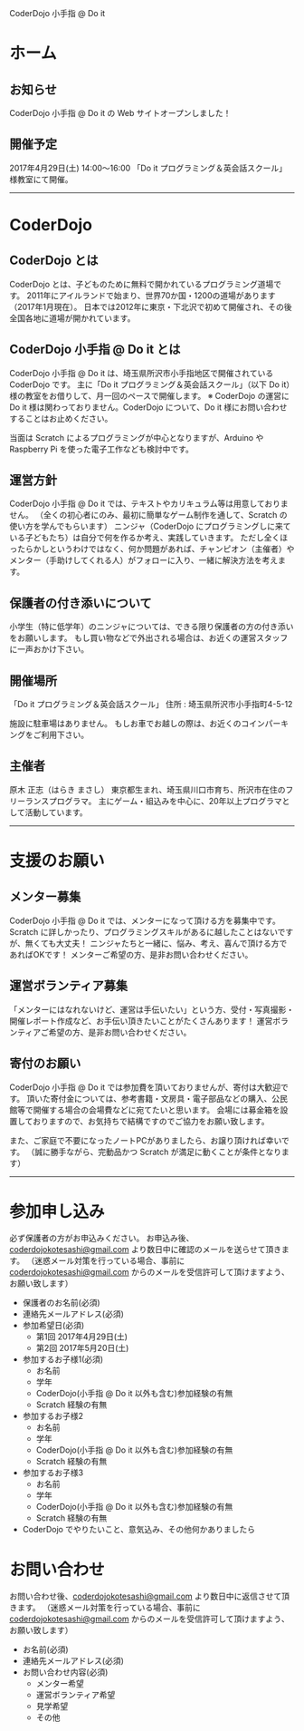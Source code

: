 CoderDojo 小手指 @ Do it
# ホーム
## お知らせ
CoderDojo 小手指 @ Do it の Web サイトオープンしました！

## 開催予定
2017年4月29日(土) 14:00〜16:00
「Do it プログラミング＆英会話スクール」様教室にて開催。

---
# CoderDojo
## CoderDojo とは
CoderDojo とは、子どものために無料で開かれているプログラミング道場です。
2011年にアイルランドで始まり、世界70か国・1200の道場があります（2017年1月現在）。
日本では2012年に東京・下北沢で初めて開催され、その後全国各地に道場が開かれています。

## CoderDojo 小手指 @ Do it とは
CoderDojo 小手指 @ Do it は、埼玉県所沢市小手指地区で開催されている CoderDojo です。
主に「Do it プログラミング＆英会話スクール」（以下 Do it）様の教室をお借りして、月一回のペースで開催します。
※ CoderDojo の運営に Do it 様は関わっておりません。CoderDojo について、Do it 様にお問い合わせすることはお止めください。

当面は Scratch によるプログラミングが中心となりますが、Arduino や Raspberry Pi を使った電子工作なども検討中です。

## 運営方針
CoderDojo 小手指 @ Do it では、テキストやカリキュラム等は用意しておりません。
（全くの初心者にのみ、最初に簡単なゲーム制作を通して、Scratch の使い方を学んでもらいます）
ニンジャ（CoderDojo にプログラミングしに来ている子どもたち）は自分で何を作るか考え、実践していきます。
ただし全くほったらかしというわけではなく、何か問題があれば、チャンピオン（主催者）やメンター（手助けしてくれる人）がフォローに入り、一緒に解決方法を考えます。

## 保護者の付き添いについて
小学生（特に低学年）のニンジャについては、できる限り保護者の方の付き添いをお願いします。
もし買い物などで外出される場合は、お近くの運営スタッフに一声おかけ下さい。

## 開催場所
「Do it プログラミング＆英会話スクール」
住所 : 埼玉県所沢市小手指町4-5-12

施設に駐車場はありません。
もしお車でお越しの際は、お近くのコインパーキングをご利用下さい。

## 主催者
原木 正志（はらき まさし）
東京都生まれ、埼玉県川口市育ち、所沢市在住のフリーランスプログラマ。
主にゲーム・組込みを中心に、20年以上プログラマとして活動しています。
    
---
# 支援のお願い
## メンター募集
CoderDojo 小手指 @ Do it では、メンターになって頂ける方を募集中です。
Scratch に詳しかったり、プログラミングスキルがあるに越したことはないですが、無くても大丈夫！
ニンジャたちと一緒に、悩み、考え、喜んで頂ける方であればOKです！
メンターご希望の方、是非お問い合わせください。

## 運営ボランティア募集
「メンターにはなれないけど、運営は手伝いたい」という方、受付・写真撮影・開催レポート作成など、お手伝い頂きたいことがたくさんあります！
運営ボランティアご希望の方、是非お問い合わせください。

## 寄付のお願い
CoderDojo 小手指 @ Do it では参加費を頂いておりませんが、寄付は大歓迎です。
頂いた寄付金については、参考書籍・文房具・電子部品などの購入、公民館等で開催する場合の会場費などに宛てたいと思います。
会場には募金箱を設置しておりますので、お気持ちで結構ですのでご協力をお願い致します。

また、ご家庭で不要になったノートPCがありましたら、お譲り頂ければ幸いです。
（誠に勝手ながら、完動品かつ Scratch が満足に動くことが条件となります）

---
# 参加申し込み
必ず保護者の方がお申込みください。
お申込み後、coderdojokotesashi@gmail.com より数日中に確認のメールを送らせて頂きます。
（迷惑メール対策を行っている場合、事前に coderdojokotesashi@gmail.com からのメールを受信許可して頂けますよう、お願い致します）
* 保護者のお名前(必須)
* 連絡先メールアドレス(必須)
* 参加希望日(必須)
  * 第1回 2017年4月29日(土)
  * 第2回 2017年5月20日(土)
* 参加するお子様1(必須)
  * お名前
  * 学年
  * CoderDojo(小手指 @ Do it 以外も含む)参加経験の有無
  * Scratch 経験の有無
* 参加するお子様2
  * お名前
  * 学年
  * CoderDojo(小手指 @ Do it 以外も含む)参加経験の有無
  * Scratch 経験の有無
* 参加するお子様3
  * お名前
  * 学年
  * CoderDojo(小手指 @ Do it 以外も含む)参加経験の有無
  * Scratch 経験の有無
* CoderDojo でやりたいこと、意気込み、その他何かありましたら

# お問い合わせ
お問い合わせ後、coderdojokotesashi@gmail.com より数日中に返信させて頂きます。
（迷惑メール対策を行っている場合、事前に coderdojokotesashi@gmail.com からのメールを受信許可して頂けますよう、お願い致します）
* お名前(必須)
* 連絡先メールアドレス(必須)
* お問い合わせ内容(必須)
  * メンター希望
  * 運営ボランティア希望
  * 見学希望
  * その他
